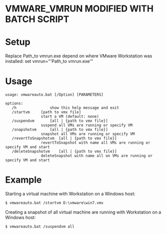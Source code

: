 # VMWARE_VMRUN MODIFIED WITH BATCH SCRIPT

# Setup

Replace Path_to vmrun.exe depend on where VMware Workstation was installed: 
set vmrun="'Path_to vmrun.exe'"

# Usage

```
usage: vmwareauto.bat [/Option] [PARAMETERS]

options:
   /h				show this help message and exit
   /startvm		[path to vmx file]
				start a VM (default: none)
   /suspendvm		[all | {path to vmx file}]
				suspend all VMs are running or specify VM
   /snapshotvm		[all | {path to vmx file}]
				snapshot all VMs are running or specify VM
   /revertToSnapshotvm	[all | {path to vmx file}]
				revertToSnapshot with name all VMs are running or specify VM and start
   /deleteSnapshotvm	[all | {path to vmx file}]
				deleteSnapshot with name all on VMs are running or specify VM and start
```

# Example

Starting a virtual machine with Workstation on a Windows host:
```
$ vmwareauto.bat /startvm D:\vmware\win7.vmx
```

Creating a snapshot of all virtual machine are running with Workstation on a Windows host:
```
$ vmwareauto.bat /suspendvm all
```
